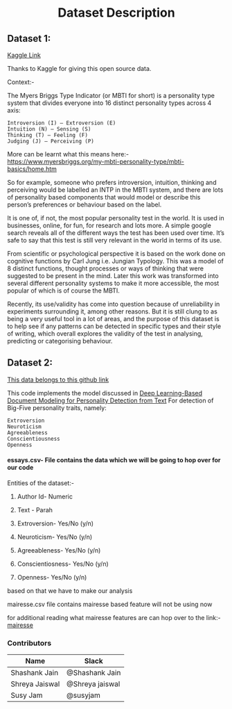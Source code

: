 <h1 align="center">Dataset Description</h1>

## Dataset 1:

[Kaggle Link](https://www.kaggle.com/datasnaek/mbti-type)

Thanks to Kaggle for giving this open source data.

Context:-

The Myers Briggs Type Indicator (or MBTI for short) is a personality type system that divides everyone into 16 distinct personality types across 4 axis:

    Introversion (I) – Extroversion (E)
    Intuition (N) – Sensing (S)
    Thinking (T) – Feeling (F)
    Judging (J) – Perceiving (P)

More can be learnt what this means here:- https://www.myersbriggs.org/my-mbti-personality-type/mbti-basics/home.htm

So for example, someone who prefers introversion, intuition, thinking and perceiving would be labelled an INTP in the MBTI system, and there are lots of personality based components that would model or describe this person’s preferences or behaviour based on the label.

It is one of, if not, the most popular personality test in the world. It is used in businesses, online, for fun, for research and lots more. A simple google search reveals all of the different ways the test has been used over time. It’s safe to say that this test is still very relevant in the world in terms of its use.

From scientific or psychological perspective it is based on the work done on cognitive functions by Carl Jung i.e. Jungian Typology. This was a model of 8 distinct functions, thought processes or ways of thinking that were suggested to be present in the mind. Later this work was transformed into several different personality systems to make it more accessible, the most popular of which is of course the MBTI.

Recently, its use/validity has come into question because of unreliability in experiments surrounding it, among other reasons. But it is still clung to as being a very useful tool in a lot of areas, and the purpose of this dataset is to help see if any patterns can be detected in specific types and their style of writing, which overall explores the validity of the test in analysing, predicting or categorising behaviour.

## Dataset 2:

[This data belongs to this github link](https://github.com/SenticNet/personality-detection)

This code implements the model discussed in 
[Deep Learning-Based Document Modeling for Personality Detection from Text](https://sentic.net/deep-learning-based-personality-detection.pdf) 
For detection of Big-Five personality traits, namely:

    Extroversion
    Neuroticism
    Agreeableness
    Conscientiousness
    Openness

#### essays.csv- File contains the data which we will be going to hop over for our code

Entities of the dataset:-

1. Author Id- Numeric

2. Text - Parah

3. Extroversion- Yes/No (y/n)

4. Neuroticism- Yes/No (y/n)

5. Agreeableness- Yes/No (y/n)

6. Conscientiosness- Yes/No (y/n)

7. Openness- Yes/No (y/n)

based on that we have to make our analysis

mairesse.csv file contains mairesse based feature will not be using now 

for additional reading what mairesse features are can hop over to the link:- [mairesse](http://farm2.user.srcf.net/research/personality/recognizer.html)

### Contributors


| Name | Slack |
| ------ | ------ |
| Shashank Jain | @Shashank Jain |
| Shreya Jaiswal | @Shreya jaiswal |
| Susy Jam | @susyjam |




